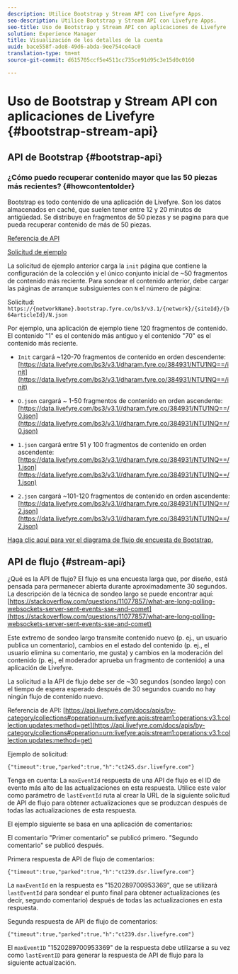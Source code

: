 ```yaml
---
description: Utilice Bootstrap y Stream API con Livefyre Apps.
seo-description: Utilice Bootstrap y Stream API con Livefyre Apps.
seo-title: Uso de Bootstrap y Stream API con aplicaciones de Livefyre
solution: Experience Manager
title: Visualización de los detalles de la cuenta
uuid: bace558f-ade8-49d6-abda-9ee754ce4ac0
translation-type: tm+mt
source-git-commit: d615705ccf5e4511cc735ce91d95c3e15d0c0160

---
```



# Uso de Bootstrap y Stream API con aplicaciones de Livefyre {#bootstrap-stream-api}

## API de Bootstrap {#bootstrap-api}

### ¿Cómo puedo recuperar contenido mayor que las 50 piezas más recientes? {#howcontentolder}

Bootstrap es todo contenido de una aplicación de Livefyre. Son los datos almacenados en caché, que suelen tener entre 12 y 20 minutos de antigüedad. Se distribuye en fragmentos de 50 piezas y se pagina para que pueda recuperar contenido de más de 50 piezas.

[Referencia de API](https://api.livefyre.com/docs/apis/by-category/collections#operation=urn:livefyre:apis:bootstrap:operations:bs3:v3.1:network:site:article:init:method=get)

[Solicitud de ejemplo](https://data.livefyre.com/bs3/v3.1/dharam.fyre.co/384931/NTU1NQ==/init)

La solicitud de ejemplo anterior carga la `init` página que contiene la configuración de la colección y el único conjunto inicial de ~50 fragmentos de contenido más reciente. Para sondear el contenido anterior, debe cargar las páginas de arranque subsiguientes con `N` el número de página:

Solicitud: `https://{networkName}.bootstrap.fyre.co/bs3/v3.1/{network}/{siteId}/{b64articleId}/N.json`

Por ejemplo, una aplicación de ejemplo tiene 120 fragmentos de contenido. El contenido "1" es el contenido más antiguo y el contenido "70" es el contenido más reciente.

* `Init` cargará ~120-70 fragmentos de contenido en orden descendente: [https://data.livefyre.com/bs3/v3.1/dharam.fyre.co/384931/NTU1NQ==/init](https://data.livefyre.com/bs3/v3.1/dharam.fyre.co/384931/NTU1NQ==/init)

* `O.json` cargará ~ 1-50 fragmentos de contenido en orden ascendente: [https://data.livefyre.com/bs3/v3.1//dharam.fyre.co/384931/NTU1NQ==/0.json](https://data.livefyre.com/bs3/v3.1//dharam.fyre.co/384931/NTU1NQ==/0.json)

* `1.json` cargará entre 51 y 100 fragmentos de contenido en orden ascendente: [https://data.livefyre.com/bs3/v3.1//dharam.fyre.co/384931/NTU1NQ==/1.json](https://data.livefyre.com/bs3/v3.1//dharam.fyre.co/384931/NTU1NQ==/1.json)

* `2.json` cargará ~101-120 fragmentos de contenido en orden ascendente:[https://data.livefyre.com/bs3/v3.1//dharam.fyre.co/384931/NTU1NQ==/2.json](https://data.livefyre.com/bs3/v3.1//dharam.fyre.co/384931/NTU1NQ==/2.json)

[Haga clic aquí para ver el diagrama de flujo de encuesta de Bootstrap.](https://marketing-resource-help.s3.amazonaws.com/resources/help/en_US/livefyre/bootstrap-poll-flowchart.pdf)

## API de flujo {#stream-api}

¿Qué es la API de flujo?
El flujo es una encuesta larga que, por diseño, está pensada para permanecer abierta durante aproximadamente 30 segundos. La descripción de la técnica de sondeo largo se puede encontrar aquí: [https://stackoverflow.com/questions/11077857/what-are-long-polling-websockets-server-sent-events-sse-and-comet](https://stackoverflow.com/questions/11077857/what-are-long-polling-websockets-server-sent-events-sse-and-comet)

Este extremo de sondeo largo transmite contenido nuevo (p. ej., un usuario publica un comentario), cambios en el estado del contenido (p. ej., el usuario elimina su comentario, me gusta) y cambios en la moderación del contenido (p. ej., el moderador aprueba un fragmento de contenido) a una aplicación de Livefyre.

La solicitud a la API de flujo debe ser de ~30 segundos (sondeo largo) con el tiempo de espera esperado después de 30 segundos cuando no hay ningún flujo de contenido nuevo.

Referencia de API: [https://api.livefyre.com/docs/apis/by-category/collections#operation=urn:livefyre:apis:stream1:operations:v3.1:collection:updates:method=get](https://api.livefyre.com/docs/apis/by-category/collections#operation=urn:livefyre:apis:stream1:operations:v3.1:collection:updates:method=get)

Ejemplo de solicitud:

`{"timeout":true,"parked":true,"h":"ct245.dsr.livefyre.com"}`

Tenga en cuenta: La `maxEventId` respuesta de una API de flujo es el ID de evento más alto de las actualizaciones en esta respuesta. Utilice este valor como parámetro de `lastEventId` ruta al crear la URL de la siguiente solicitud de API de flujo para obtener actualizaciones que se produzcan después de todas las actualizaciones de esta respuesta.

El ejemplo siguiente se basa en una aplicación de comentarios:

El comentario "Primer comentario" se publicó primero. "Segundo comentario" se publicó después.

Primera respuesta de API de flujo de comentarios:

`{"timeout":true,"parked":true,"h":"ct239.dsr.livefyre.com"}`

La `maxEventId` en la respuesta es "1520289700953369", que se utilizará `lastEventId` para sondear el punto final para obtener actualizaciones (es decir, segundo comentario) después de todas las actualizaciones en esta respuesta.

Segunda respuesta de API de flujo de comentarios:

`{"timeout":true,"parked":true,"h":"ct239.dsr.livefyre.com"}`

El `maxEventID` "1520289700953369" de la respuesta debe utilizarse a su vez como `lastEventID` para generar la respuesta de API de flujo para la siguiente actualización.